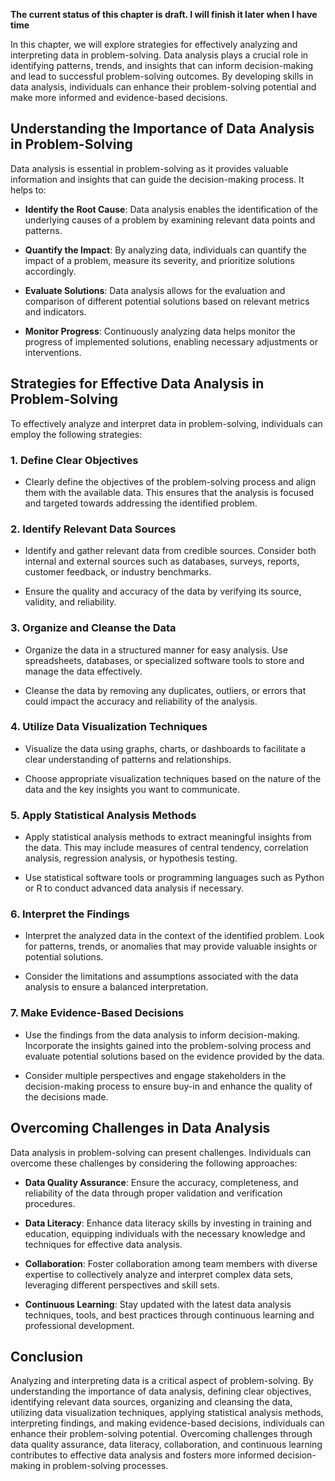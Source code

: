 **The current status of this chapter is draft. I will finish it later when I have time**

In this chapter, we will explore strategies for effectively analyzing and interpreting data in problem-solving. Data analysis plays a crucial role in identifying patterns, trends, and insights that can inform decision-making and lead to successful problem-solving outcomes. By developing skills in data analysis, individuals can enhance their problem-solving potential and make more informed and evidence-based decisions.

Understanding the Importance of Data Analysis in Problem-Solving
----------------------------------------------------------------

Data analysis is essential in problem-solving as it provides valuable information and insights that can guide the decision-making process. It helps to:

* **Identify the Root Cause**: Data analysis enables the identification of the underlying causes of a problem by examining relevant data points and patterns.

* **Quantify the Impact**: By analyzing data, individuals can quantify the impact of a problem, measure its severity, and prioritize solutions accordingly.

* **Evaluate Solutions**: Data analysis allows for the evaluation and comparison of different potential solutions based on relevant metrics and indicators.

* **Monitor Progress**: Continuously analyzing data helps monitor the progress of implemented solutions, enabling necessary adjustments or interventions.

Strategies for Effective Data Analysis in Problem-Solving
---------------------------------------------------------

To effectively analyze and interpret data in problem-solving, individuals can employ the following strategies:

### 1. Define Clear Objectives

* Clearly define the objectives of the problem-solving process and align them with the available data. This ensures that the analysis is focused and targeted towards addressing the identified problem.

### 2. Identify Relevant Data Sources

* Identify and gather relevant data from credible sources. Consider both internal and external sources such as databases, surveys, reports, customer feedback, or industry benchmarks.

* Ensure the quality and accuracy of the data by verifying its source, validity, and reliability.

### 3. Organize and Cleanse the Data

* Organize the data in a structured manner for easy analysis. Use spreadsheets, databases, or specialized software tools to store and manage the data effectively.

* Cleanse the data by removing any duplicates, outliers, or errors that could impact the accuracy and reliability of the analysis.

### 4. Utilize Data Visualization Techniques

* Visualize the data using graphs, charts, or dashboards to facilitate a clear understanding of patterns and relationships.

* Choose appropriate visualization techniques based on the nature of the data and the key insights you want to communicate.

### 5. Apply Statistical Analysis Methods

* Apply statistical analysis methods to extract meaningful insights from the data. This may include measures of central tendency, correlation analysis, regression analysis, or hypothesis testing.

* Use statistical software tools or programming languages such as Python or R to conduct advanced data analysis if necessary.

### 6. Interpret the Findings

* Interpret the analyzed data in the context of the identified problem. Look for patterns, trends, or anomalies that may provide valuable insights or potential solutions.

* Consider the limitations and assumptions associated with the data analysis to ensure a balanced interpretation.

### 7. Make Evidence-Based Decisions

* Use the findings from the data analysis to inform decision-making. Incorporate the insights gained into the problem-solving process and evaluate potential solutions based on the evidence provided by the data.

* Consider multiple perspectives and engage stakeholders in the decision-making process to ensure buy-in and enhance the quality of the decisions made.

Overcoming Challenges in Data Analysis
--------------------------------------

Data analysis in problem-solving can present challenges. Individuals can overcome these challenges by considering the following approaches:

* **Data Quality Assurance**: Ensure the accuracy, completeness, and reliability of the data through proper validation and verification procedures.

* **Data Literacy**: Enhance data literacy skills by investing in training and education, equipping individuals with the necessary knowledge and techniques for effective data analysis.

* **Collaboration**: Foster collaboration among team members with diverse expertise to collectively analyze and interpret complex data sets, leveraging different perspectives and skill sets.

* **Continuous Learning**: Stay updated with the latest data analysis techniques, tools, and best practices through continuous learning and professional development.

Conclusion
----------

Analyzing and interpreting data is a critical aspect of problem-solving. By understanding the importance of data analysis, defining clear objectives, identifying relevant data sources, organizing and cleansing the data, utilizing data visualization techniques, applying statistical analysis methods, interpreting findings, and making evidence-based decisions, individuals can enhance their problem-solving potential. Overcoming challenges through data quality assurance, data literacy, collaboration, and continuous learning contributes to effective data analysis and fosters more informed decision-making in problem-solving processes.
